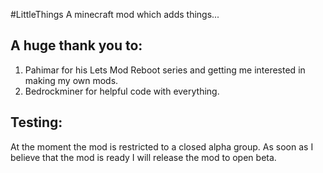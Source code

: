 #LittleThings
A minecraft mod which adds things...

## A huge thank you to:
1. Pahimar for his Lets Mod Reboot series and getting me interested in making my own mods. 
2. Bedrockminer for helpful code with everything.

## Testing:
At the moment the mod is restricted to a closed alpha group. As soon as I believe that the mod is ready I will release the mod to open beta.